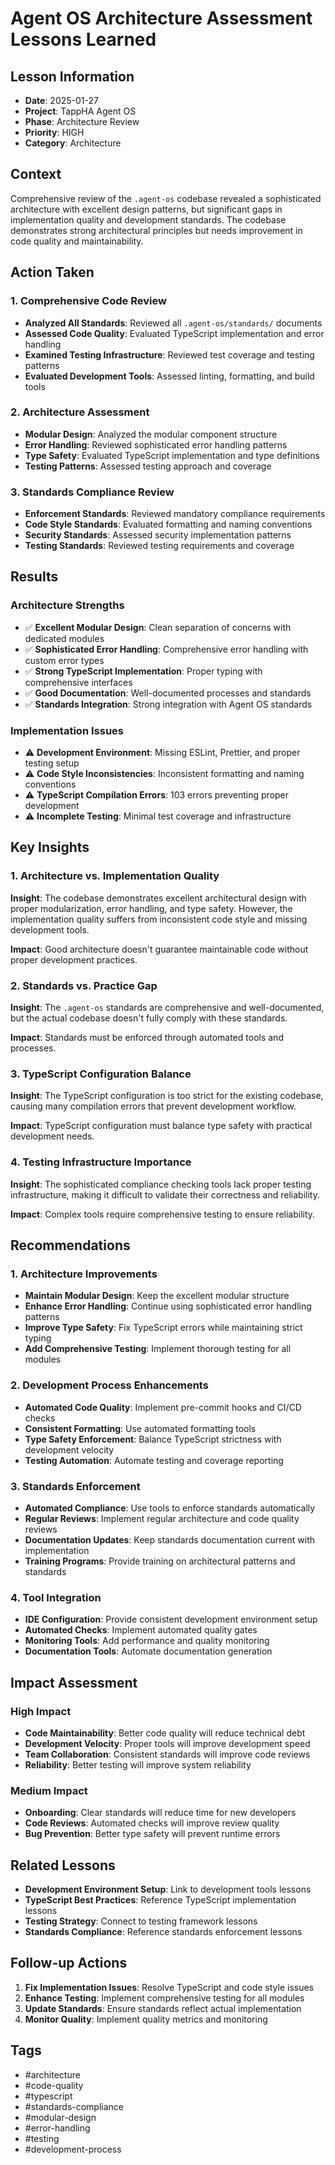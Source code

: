 # Agent OS Architecture Assessment Lessons Learned

## Lesson Information
- **Date**: 2025-01-27
- **Project**: TappHA Agent OS
- **Phase**: Architecture Review
- **Priority**: HIGH
- **Category**: Architecture

## Context
Comprehensive review of the `.agent-os` codebase revealed a sophisticated architecture with excellent design patterns, but significant gaps in implementation quality and development standards. The codebase demonstrates strong architectural principles but needs improvement in code quality and maintainability.

## Action Taken

### 1. Comprehensive Code Review
- **Analyzed All Standards**: Reviewed all `.agent-os/standards/` documents
- **Assessed Code Quality**: Evaluated TypeScript implementation and error handling
- **Examined Testing Infrastructure**: Reviewed test coverage and testing patterns
- **Evaluated Development Tools**: Assessed linting, formatting, and build tools

### 2. Architecture Assessment
- **Modular Design**: Analyzed the modular component structure
- **Error Handling**: Reviewed sophisticated error handling patterns
- **Type Safety**: Evaluated TypeScript implementation and type definitions
- **Testing Patterns**: Assessed testing approach and coverage

### 3. Standards Compliance Review
- **Enforcement Standards**: Reviewed mandatory compliance requirements
- **Code Style Standards**: Evaluated formatting and naming conventions
- **Security Standards**: Assessed security implementation patterns
- **Testing Standards**: Reviewed testing requirements and coverage

## Results

### Architecture Strengths
- ✅ **Excellent Modular Design**: Clean separation of concerns with dedicated modules
- ✅ **Sophisticated Error Handling**: Comprehensive error handling with custom error types
- ✅ **Strong TypeScript Implementation**: Proper typing with comprehensive interfaces
- ✅ **Good Documentation**: Well-documented processes and standards
- ✅ **Standards Integration**: Strong integration with Agent OS standards

### Implementation Issues
- ⚠️ **Development Environment**: Missing ESLint, Prettier, and proper testing setup
- ⚠️ **Code Style Inconsistencies**: Inconsistent formatting and naming conventions
- ⚠️ **TypeScript Compilation Errors**: 103 errors preventing proper development
- ⚠️ **Incomplete Testing**: Minimal test coverage and infrastructure

## Key Insights

### 1. Architecture vs. Implementation Quality
**Insight**: The codebase demonstrates excellent architectural design with proper modularization, error handling, and type safety. However, the implementation quality suffers from inconsistent code style and missing development tools.

**Impact**: Good architecture doesn't guarantee maintainable code without proper development practices.

### 2. Standards vs. Practice Gap
**Insight**: The `.agent-os` standards are comprehensive and well-documented, but the actual codebase doesn't fully comply with these standards.

**Impact**: Standards must be enforced through automated tools and processes.

### 3. TypeScript Configuration Balance
**Insight**: The TypeScript configuration is too strict for the existing codebase, causing many compilation errors that prevent development workflow.

**Impact**: TypeScript configuration must balance type safety with practical development needs.

### 4. Testing Infrastructure Importance
**Insight**: The sophisticated compliance checking tools lack proper testing infrastructure, making it difficult to validate their correctness and reliability.

**Impact**: Complex tools require comprehensive testing to ensure reliability.

## Recommendations

### 1. Architecture Improvements
- **Maintain Modular Design**: Keep the excellent modular structure
- **Enhance Error Handling**: Continue using sophisticated error handling patterns
- **Improve Type Safety**: Fix TypeScript errors while maintaining strict typing
- **Add Comprehensive Testing**: Implement thorough testing for all modules

### 2. Development Process Enhancements
- **Automated Code Quality**: Implement pre-commit hooks and CI/CD checks
- **Consistent Formatting**: Use automated formatting tools
- **Type Safety Enforcement**: Balance TypeScript strictness with development velocity
- **Testing Automation**: Automate testing and coverage reporting

### 3. Standards Enforcement
- **Automated Compliance**: Use tools to enforce standards automatically
- **Regular Reviews**: Implement regular architecture and code quality reviews
- **Documentation Updates**: Keep standards documentation current with implementation
- **Training Programs**: Provide training on architectural patterns and standards

### 4. Tool Integration
- **IDE Configuration**: Provide consistent development environment setup
- **Automated Checks**: Implement automated quality gates
- **Monitoring Tools**: Add performance and quality monitoring
- **Documentation Tools**: Automate documentation generation

## Impact Assessment

### High Impact
- **Code Maintainability**: Better code quality will reduce technical debt
- **Development Velocity**: Proper tools will improve development speed
- **Team Collaboration**: Consistent standards will improve code reviews
- **Reliability**: Better testing will improve system reliability

### Medium Impact
- **Onboarding**: Clear standards will reduce time for new developers
- **Code Reviews**: Automated checks will improve review quality
- **Bug Prevention**: Better type safety will prevent runtime errors

## Related Lessons
- **Development Environment Setup**: Link to development tools lessons
- **TypeScript Best Practices**: Reference TypeScript implementation lessons
- **Testing Strategy**: Connect to testing framework lessons
- **Standards Compliance**: Reference standards enforcement lessons

## Follow-up Actions
1. **Fix Implementation Issues**: Resolve TypeScript and code style issues
2. **Enhance Testing**: Implement comprehensive testing for all modules
3. **Update Standards**: Ensure standards reflect actual implementation
4. **Monitor Quality**: Implement quality metrics and monitoring

## Tags
- #architecture
- #code-quality
- #typescript
- #standards-compliance
- #modular-design
- #error-handling
- #testing
- #development-process 